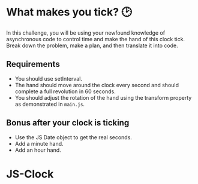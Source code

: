 # What makes you tick? 🕑

In this challenge, you will be using your newfound knowledge of asynchronous code to control time and make the hand of this clock tick. Break down the problem, make a plan, and then translate it into code.

## Requirements

- You should use setInterval.
- The hand should move around the clock every second and should complete a full revolution in 60 seconds.
- You should adjust the rotation of the hand using the transform property as demonstrated in `main.js`.

## Bonus after your clock is ticking

- Use the JS Date object to get the real seconds.
- Add a minute hand.
- Add an hour hand.
# JS-Clock
